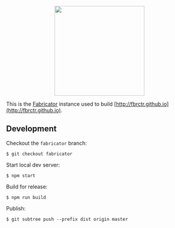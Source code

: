 <p align="center">
  <img src="http://fbrctr.github.io/assets/toolkit/images/masthead.png" width="243">
</p>

This is the [Fabricator](https://github.com/fbrctr/fabricator) instance used to build [http://fbrctr.github.io](http://fbrctr.github.io).

## Development

Checkout the `fabricator` branch:

```
$ git checkout fabricator
```

Start local dev server:

```
$ npm start
```

Build for release:

```
$ npm run build
```

Publish:

```
$ git subtree push --prefix dist origin master
```
